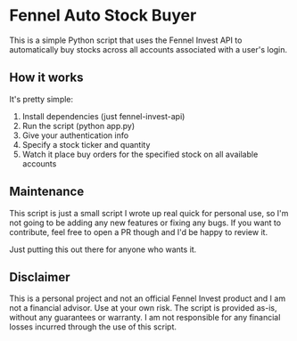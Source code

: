 # Fennel Auto Stock Buyer

This is a simple Python script that uses the Fennel Invest API to automatically buy stocks across all accounts associated with a user's login.

## How it works

It's pretty simple:
1. Install dependencies (just fennel-invest-api)
2. Run the script (python app.py)
3. Give your authentication info
4. Specify a stock ticker and quantity
5. Watch it place buy orders for the specified stock on all available accounts

## Maintenance

This script is just a small script I wrote up real quick for personal use, so I'm not going to be adding any new features or fixing any bugs. If you want to contribute, feel free to open a PR though and I'd be happy to review it.

Just putting this out there for anyone who wants it.

## Disclaimer

This is a personal project and not an official Fennel Invest product and I am not a financial advisor. Use at your own risk. The script is provided as-is, without any guarantees or warranty. I am not responsible for any financial losses incurred through the use of this script.

